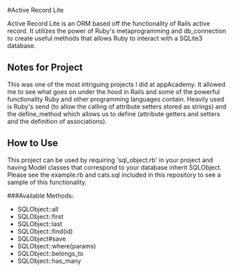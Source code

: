 #Active Record Lite

Active Record Lite is an ORM based off the functionality of Rails active record.  It utilizes the power of Ruby's metaprogramming and db_connection to create useful methods that allows Ruby to interact with a SQLite3 database.

## Notes for Project

This was one of the most intriguing projects I did at appAcademy.  It allowed me to see what goes on under the hood in Rails and some of the powerful functionality Ruby and other programming languages contain. Heavily used is Ruby's send (to allow the calling of attribute setters stored as strings) and the define_method which allows us to define (attribute getters and setters and the definition of associations).

## How to Use

This project can be used by requiring 'sql_object.rb' in your project and having  Model classes that correspond to your database inherit SQLObject. Please see the example.rb and cats.sql included in this repository to see a sample of this functionality.

###Available Methods:

* SQLObject::all
* SQLObject::first
* SQLObject::last
* SQLObject::find(id)
* SQLObject#save
* SQLObject::where(params)
* SQLObject::belongs_to
* SQLObject::has_many
